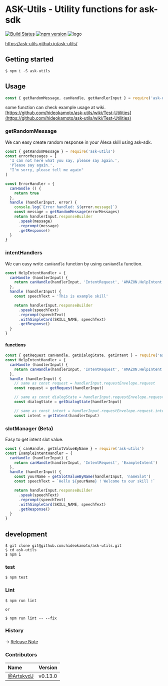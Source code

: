 # ASK-Utils - Utility functions for ask-sdk
[![Build Status](https://travis-ci.org/ask-utils/ask-utils.svg?branch=master)](https://travis-ci.org/ask-utils/ask-utils)
[![npm version](https://badge.fury.io/js/ask-utils.svg)](https://badge.fury.io/js/ask-utils)
![logo](https://raw.githubusercontent.com/ask-utils/ask-utils/master/docs/img/logo.png)

https://ask-utils.github.io/ask-utils/

## Getting started

```
$ npm i -S ask-utils
```

## Usage

```js
const { getRandomMessage, canHandle, getHandlerInput } = require('ask-utils')
```

some function can check example usage at wiki.
[https://github.com/hideokamoto/ask-utils/wiki/Test-Utilities](https://github.com/hideokamoto/ask-utils/wiki/Test-Utilities)

### getRandomMessage

We can easy create random response in your Alexa skill using ask-sdk.

```js
const { getRandomMessage } = require('ask-utils')
const errorMessages = [
  'I can not here what you say, please say again.',
  'Please say again.',
  "I'm sorry, please tell me again"
]

const ErrorHandler = {
  canHandle () {
    return true
  },
  handle (handlerInput, error) {
    console.log(`Error handled: ${error.message}`)
    const message = getRandomMessage(errorMessages)
    return handlerInput.responseBuilder
      .speak(message)
      .reprompt(message)
      .getResponse()
  }
}
```

### intentHandlers
We can easy write `canHandle` function by using `canHandle` function.

```js
const HelpIntentHandler = {
  canHandle (handlerInput) {
    return canHandle(handlerInput, 'IntentRequest', 'AMAZON.HelpIntent')
  },
  handle (handlerInput) {
    const speechText = 'This is example skill'

    return handlerInput.responseBuilder
      .speak(speechText)
      .reprompt(speechText)
      .withSimpleCard(SKILL_NAME, speechText)
      .getResponse()
  }
}
```

#### functions

```js
const { getRequest canHandle, getDialogState, getIntent } = require('ask-utils')
const HelpIntentHandler = {
  canHandle (handlerInput) {
    return canHandle(handlerInput, 'IntentRequest', 'AMAZON.HelpIntent')
  },
  handle (handlerInput) {
    // same as const request = handlerInput.requestEnvelope.request
    const request = getRequest(handlerInput)

    // same as const dialogState = handlerInput.requestEnvelope.request.dialogState
    const dialogState = getDialogState(handlerInput)

    // same as const intent = handlerInput.requestEnvelope.request.intent
    const intent = getIntent(handlerInput)
```

### slotManager (Beta)

Easy to get intent slot value.

```js
const { canHandle, getSlotValueByName } = require('ask-utils')
const ExampleIntentHandler = {
  canHandle (handlerInput) {
    return canHandle(handlerInput, 'IntentRequest', 'ExampleIntent')
  },
  handle (handlerInput) {
    const yourName = getSlotValueByName(handlerInput, 'nameSlot')
    const speechText = `Hello ${yourName} ! Welcome to our skill !`

    return handlerInput.responseBuilder
      .speak(speechText)
      .reprompt(speechText)
      .withSimpleCard(SKILL_NAME, speechText)
      .getResponse()
  }
}
```

## development

```
$ git clone git@github.com:hideokamoto/ask-utils.git
$ cd ask-utils
$ npm i
```

### test

```
$ npm test
```

### Lint

```
$ npm run lint

or

$ npm run lint -- --fix
```

### History
-> [Release Note](https://github.com/ask-utils/ask-utils/releases)


### Contributors

|Name|Version|
|:--|:--|
|[@ArtskydJ](https://github.com/ArtskydJ)|v0.13.0|
